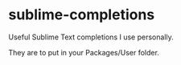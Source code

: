 # sublime-completions
Useful Sublime Text completions I use personally.

They are to put in your Packages/User folder.